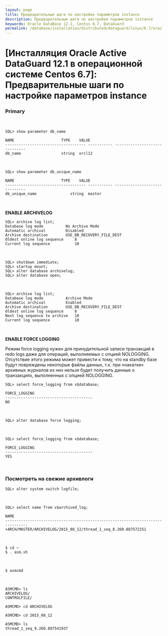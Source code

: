 ```yaml
---
layout: page
title: Предварительные шаги по настройке параметров instance
description: Предварительные шаги по настройке параметров instance
keywords: Oracle DataBase 12.1, Centos 6.7, DataGuard
permalink: /database/installation/distributed/dataguard/linux/6.7/oracle/12.1/prepare-instance/
---
```


# [Инсталляция Oracle Active DataGuard 12.1 в операционной системе Centos 6.7]: Предварительные шаги по настройке параметров instance

### Primary

<br/>

    SQL> show parameter db_name

    NAME				     TYPE	 VALUE
    ------------------------------------ ----------- ------------------------------
    db_name 			     string	 orcl12

<br/>

    SQL> show parameter db_unique_name

    NAME				     TYPE	 VALUE
    ------------------------------------ ----------- ------------------------------
    db_unique_name			     string	 master

<br/>

**ENABLE ARCHIVELOG**

    SQL> archive log list;
    Database log mode	       No Archive Mode
    Automatic archival	       Disabled
    Archive destination	       USE_DB_RECOVERY_FILE_DEST
    Oldest online log sequence     8
    Current log sequence	       10

<br/>

    SQL> shutdown immediate;
    SQL> startup mount;
    SQL> alter database archivelog;
    SQL> alter database open;

<br/>

    SQL> archive log list;
    Database log mode	       Archive Mode
    Automatic archival	       Enabled
    Archive destination	       USE_DB_RECOVERY_FILE_DEST
    Oldest online log sequence     8
    Next log sequence to archive   10
    Current log sequence	       10

<br/>

**ENABLE FORCE LOGGING**

Режим force logging нужен для принудительной записи транзакций в redo logs даже для операций, выполняемых с опцией NOLOGGING. Отсутствие этого режима может привести к тому, что на standby базе будут повреждены некоторые файлы данных, т.к. при «накатке» архивных журналов из них нельзя будет получить данные о транзакциях, выполненных с опцией NOLOGGING.

    SQL> select force_logging from v$database;

    FORCE_LOGGING
    ---------------------------------------
    NO

<br/>

    SQL> alter database force logging;

<br/>

    SQL> select force_logging from v$database;

    FORCE_LOGGING
    ---------------------------------------
    YES

<br/>

### Посмотреть на свежие архивлоги

    SQL> alter system switch logfile;

<br/>

    SQL> select name from v$archived_log;

    NAME
    --------------------------------------------------------------------------------
    +ARCH/MASTER/ARCHIVELOG/2015_08_12/thread_1_seq_8.260.887572251

<br/>

    $ cd ~
    $ . asm.sh

<br/>

    $ asmcmd

<br/>

    ASMCMD> ls
    ARCHIVELOG/
    CONTROLFILE/

    ASMCMD> cd ARCHIVELOG

    ASMCMD> cd 2015_08_12

    ASMCMD> ls
    thread_1_seq_9.260.887541937

